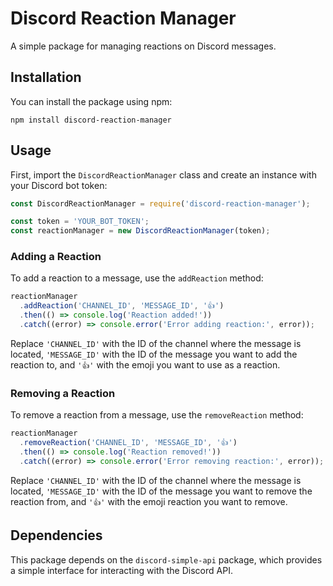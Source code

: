 # Discord Reaction Manager

A simple package for managing reactions on Discord messages.

## Installation

You can install the package using npm:

```
npm install discord-reaction-manager
```

## Usage

First, import the `DiscordReactionManager` class and create an instance with your Discord bot token:

```javascript
const DiscordReactionManager = require('discord-reaction-manager');

const token = 'YOUR_BOT_TOKEN';
const reactionManager = new DiscordReactionManager(token);
```

### Adding a Reaction

To add a reaction to a message, use the `addReaction` method:

```javascript
reactionManager
  .addReaction('CHANNEL_ID', 'MESSAGE_ID', '👍')
  .then(() => console.log('Reaction added!'))
  .catch((error) => console.error('Error adding reaction:', error));
```

Replace `'CHANNEL_ID'` with the ID of the channel where the message is located, `'MESSAGE_ID'` with the ID of the message you want to add the reaction to, and `'👍'` with the emoji you want to use as a reaction.

### Removing a Reaction

To remove a reaction from a message, use the `removeReaction` method:

```javascript
reactionManager
  .removeReaction('CHANNEL_ID', 'MESSAGE_ID', '👍')
  .then(() => console.log('Reaction removed!'))
  .catch((error) => console.error('Error removing reaction:', error));
```

Replace `'CHANNEL_ID'` with the ID of the channel where the message is located, `'MESSAGE_ID'` with the ID of the message you want to remove the reaction from, and `'👍'` with the emoji reaction you want to remove.

## Dependencies

This package depends on the `discord-simple-api` package, which provides a simple interface for interacting with the Discord API.
